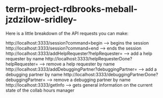 # term-project-rdbrooks-meball-jzdzilow-sridley-

Here is a little breakdown of the API requests you can make:

http://localhost:3333/session?command=begin --> begins the session
http://localhost:3333/session?command=end --> ends the session
http://localhost:3333/addHelpRequester?helpRequester= --> add a help requester by name
http://localhost:3333/helpRequesterDone?helpRequester= --> remove a help requester by name
http://localhost:3333/addDebuggingPartner?debuggingPartner= --> add a debugging partner by name
http://localhost:3333/debuggingPartnerDone?debuggingPartner= --> remove a debugging partner by name
http://localhost:3333/getInfo --> gets general information on the current state of the collab hours manager
